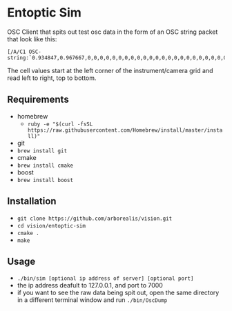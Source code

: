 # Entoptic Sim

OSC Client that spits out test osc data in the form of an OSC string packet that look like this:

```
[/A/C1 OSC-string:`0.934847,0.967667,0,0,0,0,0,0,0,0,0,0,0,0,0,0,0,0,0,0,0,0,0,0,0,0,0,0,0,0,0,0,0,0,0.918743,0,0,0,0,0.933927,0,0,0,0,0,0,0,0,0,0,0,0,0,0,0.983912,0,0,0.981289,0,0,0,0,0,0,0,0.928788,0,0,0,0,0,0,0,0,0,0,0,0,0,0,0,0,0,0,0,0,0,0,0,0,0,0,0.954362,0.958915,0,0,0,0,0.906563,0,0,0,0.980445,0,0,0.962922,0,0,0,0,0,0,0,0,0,0,0,0,0,0,0,0,0,0,0.931076,0,0,0.995334,0,0,0,0,0,0,0,0.982881,0,0,0,0,0,0,0,0,0.919610,0,0,0,0,0,0.956571,0,0,0,0,0,0,0,0,0,0,0,0,0,0,0,0,0,0,0,0,0,0,0,0,0.917023,0,0.931294,0,0,0,0,0,0,0,0,0,0,0,0,0,0,0,0,0,0,0,0,0,0']
```
The cell values start at the left corner of the instrument/camera grid and read left to right, top to bottom.


## Requirements
* homebrew
  * ```ruby -e "$(curl -fsSL https://raw.githubusercontent.com/Homebrew/install/master/install)"```
* git
 * ```brew install git```
* cmake
 * ```brew install cmake```
* boost
 * ```brew install boost```


## Installation
* ```git clone https://github.com/arborealis/vision.git```
* ```cd vision/entoptic-sim```
* ```cmake .``` 
* ```make```


## Usage
* ```./bin/sim [optional ip address of server] [optional port]```
 * the ip address deafult to 127.0.0.1, and port to 7000
* if you want to see the raw data being spit out, open the same directory in a different terminal window and run ```./bin/OscDump```

